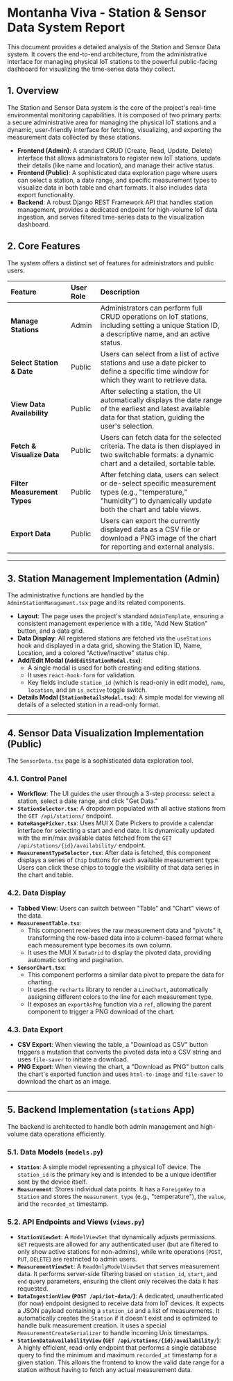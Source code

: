 # Montanha Viva - Station & Sensor Data System Report

This document provides a detailed analysis of the Station and Sensor Data system. It covers the end-to-end architecture, from the administrative interface for managing physical IoT stations to the powerful public-facing dashboard for visualizing the time-series data they collect.

## 1. Overview

The Station and Sensor Data system is the core of the project's real-time environmental monitoring capabilities. It is composed of two primary parts: a secure administrative area for managing the physical IoT stations and a dynamic, user-friendly interface for fetching, visualizing, and exporting the measurement data collected by these stations.

-   **Frontend (Admin)**: A standard CRUD (Create, Read, Update, Delete) interface that allows administrators to register new IoT stations, update their details (like name and location), and manage their active status.
-   **Frontend (Public)**: A sophisticated data exploration page where users can select a station, a date range, and specific measurement types to visualize data in both table and chart formats. It also includes data export functionality.
-   **Backend**: A robust Django REST Framework API that handles station management, provides a dedicated endpoint for high-volume IoT data ingestion, and serves filtered time-series data to the visualization dashboard.

## 2. Core Features

The system offers a distinct set of features for administrators and public users.

| Feature                      | User Role   | Description                                                                                                                                                             |
| :--------------------------- | :---------- | :---------------------------------------------------------------------------------------------------------------------------------------------------------------------- |
| **Manage Stations**          | Admin       | Administrators can perform full CRUD operations on IoT stations, including setting a unique Station ID, a descriptive name, and an active status.                           |
| **Select Station & Date**    | Public      | Users can select from a list of active stations and use a date picker to define a specific time window for which they want to retrieve data.                                |
| **View Data Availability**   | Public      | After selecting a station, the UI automatically displays the date range of the earliest and latest available data for that station, guiding the user's selection.           |
| **Fetch & Visualize Data**   | Public      | Users can fetch data for the selected criteria. The data is then displayed in two switchable formats: a dynamic chart and a detailed, sortable table.                      |
| **Filter Measurement Types** | Public      | After fetching data, users can select or de-select specific measurement types (e.g., "temperature," "humidity") to dynamically update both the chart and table views.   |
| **Export Data**              | Public      | Users can export the currently displayed data as a CSV file or download a PNG image of the chart for reporting and external analysis.                                       |

---

## 3. Station Management Implementation (Admin)

The administrative functions are handled by the `AdminStationManagament.tsx` page and its related components.

-   **Layout**: The page uses the project's standard `AdminTemplate`, ensuring a consistent management experience with a title, "Add New Station" button, and a data grid.
-   **Data Display**: All registered stations are fetched via the `useStations` hook and displayed in a data grid, showing the Station ID, Name, Location, and a colored "Active/Inactive" status chip.
-   **Add/Edit Modal (`AddEditStationModal.tsx`)**:
    -   A single modal is used for both creating and editing stations.
    -   It uses `react-hook-form` for validation.
    -   Key fields include `station_id` (which is read-only in edit mode), `name`, `location`, and an `is_active` toggle switch.
-   **Details Modal (`StationDetailsModal.tsx`)**: A simple modal for viewing all details of a selected station in a read-only format.

---

## 4. Sensor Data Visualization Implementation (Public)

The `SensorData.tsx` page is a sophisticated data exploration tool.

### 4.1. Control Panel

-   **Workflow**: The UI guides the user through a 3-step process: select a station, select a date range, and click "Get Data."
-   **`StationSelector.tsx`**: A dropdown populated with all active stations from the `GET /api/stations/` endpoint.
-   **`DateRangePicker.tsx`**: Uses MUI X Date Pickers to provide a calendar interface for selecting a start and end date. It is dynamically updated with the min/max available dates fetched from the `GET /api/stations/{id}/availability/` endpoint.
-   **`MeasurementTypeSelector.tsx`**: After data is fetched, this component displays a series of `Chip` buttons for each available measurement type. Users can click these chips to toggle the visibility of that data series in the chart and table.

### 4.2. Data Display

-   **Tabbed View**: Users can switch between "Table" and "Chart" views of the data.
-   **`MeasurementTable.tsx`**:
    -   This component receives the raw measurement data and "pivots" it, transforming the row-based data into a column-based format where each measurement type becomes its own column.
    -   It uses the MUI X `DataGrid` to display the pivoted data, providing automatic sorting and pagination.
-   **`SensorChart.tsx`**:
    -   This component performs a similar data pivot to prepare the data for charting.
    -   It uses the `recharts` library to render a `LineChart`, automatically assigning different colors to the line for each measurement type.
    -   It exposes an `exportAsPng` function via a `ref`, allowing the parent component to trigger a PNG download of the chart.

### 4.3. Data Export

-   **CSV Export**: When viewing the table, a "Download as CSV" button triggers a mutation that converts the pivoted data into a CSV string and uses `file-saver` to initiate a download.
-   **PNG Export**: When viewing the chart, a "Download as PNG" button calls the chart's exported function and uses `html-to-image` and `file-saver` to download the chart as an image.

---

## 5. Backend Implementation (`stations` App)

The backend is architected to handle both admin management and high-volume data operations efficiently.

### 5.1. Data Models (`models.py`)

-   **`Station`**: A simple model representing a physical IoT device. The `station_id` is the primary key and is intended to be a unique identifier sent by the device itself.
-   **`Measurement`**: Stores individual data points. It has a `ForeignKey` to a `Station` and stores the `measurement_type` (e.g., "temperature"), the `value`, and the `recorded_at` timestamp.

### 5.2. API Endpoints and Views (`views.py`)

-   **`StationViewSet`**: A `ModelViewSet` that dynamically adjusts permissions. `GET` requests are allowed for any authenticated user (but are filtered to only show active stations for non-admins), while write operations (`POST`, `PUT`, `DELETE`) are restricted to admin users.
-   **`MeasurementViewSet`**: A `ReadOnlyModelViewSet` that serves measurement data. It performs server-side filtering based on `station_id`, `start`, and `end` query parameters, ensuring the client only receives the data it has requested.
-   **`DataIngestionView` (`POST /api/iot-data/`)**: A dedicated, unauthenticated (for now) endpoint designed to receive data from IoT devices. It expects a JSON payload containing a `station_id` and a list of measurements. It automatically creates the `Station` if it doesn't exist and is optimized to handle bulk measurement creation. It uses a special `MeasurementCreateSerializer` to handle incoming Unix timestamps.
-   **`StationDataAvailabilityView` (`GET /api/stations/{id}/availability/`)**: A highly efficient, read-only endpoint that performs a single database query to find the minimum and maximum `recorded_at` timestamp for a given station. This allows the frontend to know the valid date range for a station without having to fetch any actual measurement data.
